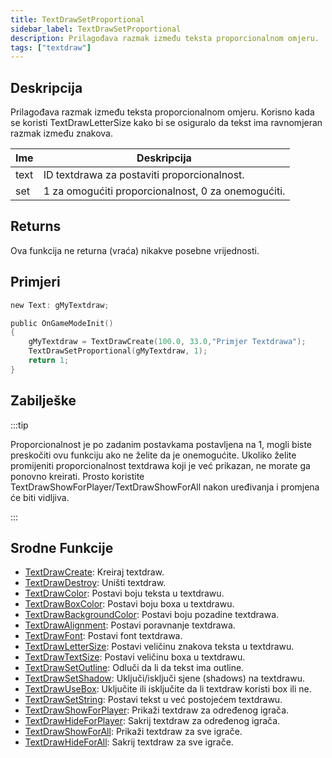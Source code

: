 ```yaml
---
title: TextDrawSetProportional
sidebar_label: TextDrawSetProportional
description: Prilagođava razmak između teksta proporcionalnom omjeru.
tags: ["textdraw"]
---
```


## Deskripcija

Prilagođava razmak između teksta proporcionalnom omjeru. Korisno kada se koristi TextDrawLetterSize kako bi se osiguralo da tekst ima ravnomjeran razmak između znakova.

| Ime  | Deskripcija                                        |
| ---- | -------------------------------------------------- |
| text | ID textdrawa za postaviti proporcionalnost.        |
| set  | 1 za omogućiti proporcionalnost, 0 za onemogućiti. |

## Returns

Ova funkcija ne returna (vraća) nikakve posebne vrijednosti.

## Primjeri

```c
new Text: gMyTextdraw;

public OnGameModeInit()
{
    gMyTextdraw = TextDrawCreate(100.0, 33.0,"Primjer Textdrawa");
    TextDrawSetProportional(gMyTextdraw, 1);
    return 1;
}
```

## Zabilješke

:::tip

Proporcionalnost je po zadanim postavkama postavljena na 1, mogli biste preskočiti ovu funkciju ako ne želite da je onemogućite. Ukoliko želite promijeniti proporcionalnost textdrawa koji je već prikazan, ne morate ga ponovno kreirati. Prosto koristite TextDrawShowForPlayer/TextDrawShowForAll nakon uređivanja i promjena će biti vidljiva.

:::

## Srodne Funkcije

- [TextDrawCreate](TextDrawCreate): Kreiraj textdraw.
- [TextDrawDestroy](TextDrawDestroy): Uništi textdraw.
- [TextDrawColor](TextDrawColor): Postavi boju teksta u textdrawu.
- [TextDrawBoxColor](TextDrawBoxColor): Postavi boju boxa u textdrawu.
- [TextDrawBackgroundColor](TextDrawBackgroundColor): Postavi boju pozadine textdrawa.
- [TextDrawAlignment](TextDrawAlignment): Postavi poravnanje textdrawa.
- [TextDrawFont](TextDrawFont): Postavi font textdrawa.
- [TextDrawLetterSize](TextDrawLetterSize): Postavi veličinu znakova teksta u textdrawu.
- [TextDrawTextSize](TextDrawTextSize): Postavi veličinu boxa u textdrawu.
- [TextDrawSetOutline](TextDrawSetOutline): Odluči da li da tekst ima outline.
- [TextDrawSetShadow](TextDrawSetShadow): Uključi/isključi sjene (shadows) na textdrawu.
- [TextDrawUseBox](TextDrawUseBox): Uključite ili isključite da li textdraw koristi box ili ne.
- [TextDrawSetString](TextDrawSetString): Postavi tekst u već postojećem textdrawu.
- [TextDrawShowForPlayer](TextDrawShowForPlayer): Prikaži textdraw za određenog igrača.
- [TextDrawHideForPlayer](TextDrawHideForPlayer): Sakrij textdraw za određenog igrača.
- [TextDrawShowForAll](TextDrawShowForAll): Prikaži textdraw za sve igrače.
- [TextDrawHideForAll](TextDrawHideForAll): Sakrij textdraw za sve igrače.

